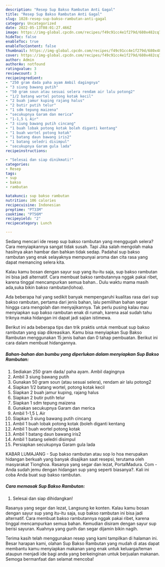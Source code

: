 ```yaml
---
description: "Resep Sup Bakso Rambutan Anti Gagal"
title: "Resep Sup Bakso Rambutan Anti Gagal"
slug: 1028-resep-sup-bakso-rambutan-anti-gagal
category: Uncategorized
date: 2022-05-13T08:01:27.466Z
image: https://img-global.cpcdn.com/recipes/f49c91cc4e1f279d/680x482cq70/sup-bakso-rambutan-foto-resep-utama.jpg
hideToc: false
enableToc: true
enableTocContent: false
thumbnail: https://img-global.cpcdn.com/recipes/f49c91cc4e1f279d/680x482cq70/sup-bakso-rambutan-foto-resep-utama.jpg
cover: https://img-global.cpcdn.com/recipes/f49c91cc4e1f279d/680x482cq70/sup-bakso-rambutan-foto-resep-utama.jpg
author: Admin
authorAv: notfound
ratingvalue: 3
reviewcount: 3
recipeingredient:
- "250 gram dada paha ayam Ambil dagingnya"
- "3 siung bawang putih"
- "50 gram soun atau sesuai selera rendam air lalu potong2"
- "1/2 batang wortel potong kotak kecil"
- "2 buah jamur kuping rajang halus"
- "2 butir putih telur"
- "1 sdm tepung maizena"
- "secukupnya Garam dan merica"
- "1-1,5 L Air"
- "3 siung bawang putih cincang"
- "1 buah lobak potong kotak boleh diganti kentang"
- "1 buah wortel potong kotak"
- "1 batang daun bawang iris2"
- "1 batang seledri disimpul"
- "secukupnya Garam gula lada"
recipeinstructions:

- "Selesai dan siap dinikmati!"
categories:
- Resep
tags:
- sup
- bakso
- rambutan

katakunci: sup bakso rambutan 
nutrition: 106 calories
recipecuisine: Indonesian
preptime: "PT33M"
cooktime: "PT56M"
recipeyield: "2"
recipecategory: Lunch

---
```



Sedang mencari ide resep sup bakso rambutan yang menggugah selera? Cara menyiapkannya sangat tidak susah. Tapi Jika salah mengolah maka hasilnya akan hambar dan bahkan tidak sedap. Padahal sup bakso rambutan yang enak selayaknya mempunyai aroma dan cita rasa yang dapat memancing selera kita.


Kalau kamu bosan dengan sayur sup yang itu-itu saja, sup bakso rambutan ini bisa jadi alternatif. Cara membuat bakso rambutannya nggak pakai ribet, karena tinggal mencampurkan semua bahan.. Dulu waktu mama masih ada,suka bikin bakso rambutan(lohoa).

Ada beberapa hal yang sedikit banyak mempengaruhi kualitas rasa dari sup bakso rambutan, pertama dari jenis bahan, lalu pemilihan bahan segar hingga cara mengolah dan menyajikannya. Tak perlu pusing kalau mau menyiapkan sup bakso rambutan enak di rumah, karena asal sudah tahu triknya maka hidangan ini dapat jadi sajian istimewa.


Berikut ini ada beberapa tips dan trik praktis untuk membuat sup bakso rambutan yang siap dikreasikan. Kamu bisa menyiapkan Sup Bakso Rambutan menggunakan 15 jenis bahan dan 0 tahap pembuatan. Berikut ini cara dalam membuat hidangannya.

<!--inarticleads1-->

##### Bahan-bahan dan bumbu yang diperlukan dalam menyiapkan Sup Bakso Rambutan:

1. Sediakan 250 gram dada/ paha ayam. Ambil dagingnya
1. Ambil 3 siung bawang putih
1. Gunakan 50 gram soun (atau sesuai selera), rendam air lalu potong2
1. Siapkan 1/2 batang wortel, potong kotak kecil
1. Siapkan 2 buah jamur kuping, rajang halus
1. Siapkan 2 butir putih telur
1. Siapkan 1 sdm tepung maizena
1. Gunakan secukupnya Garam dan merica
1. Ambil 1-1,5 L Air
1. Siapkan 3 siung bawang putih cincang
1. Ambil 1 buah lobak potong kotak (boleh diganti kentang
1. Ambil 1 buah wortel potong kotak
1. Ambil 1 batang daun bawang iris2
1. Ambil 1 batang seledri disimpul
1. Persiapkan secukupnya Garam gula lada


KABAR LUMAJANG - Sup bakso rambutan atau sop lo hoa merupakan hidangan berkuah yang banyak disajikan saat resepsi, terutama oleh masyarakat Tionghoa. Rasanya yang segar dan lezat, PortalMadura. Com - Anda sudah jemu dengan hidangan sup yang seperti biasanya?. Kali ini coba Anda buat sup bakso rambutan. 

<!--inarticleads2-->

##### Cara memasak Sup Bakso Rambutan:


1. Selesai dan siap dihidangkan!

Rasanya yang segar dan lezat, Langsung ke konten. Kalau kamu bosan dengan sayur sup yang itu-itu saja, sup bakso rambutan ini bisa jadi alternatif. Cara membuat bakso rambutannya nggak pakai ribet, karena tinggal mencampurkan semua bahan. Kemudian disiram dengan sayur sup berisi sayuran. Kuahnya yang gurih dan segar dijamin bikin nagih. 

Terima kasih telah menggunakan resep yang kami tampilkan di halaman ini. Besar harapan kami, olahan Sup Bakso Rambutan yang mudah di atas dapat membantu kamu menyiapkan makanan yang enak untuk keluarga/teman ataupun menjadi ide bagi anda yang berkeinginan untuk berjualan makanan. Semoga bermanfaat dan selamat mencoba!
